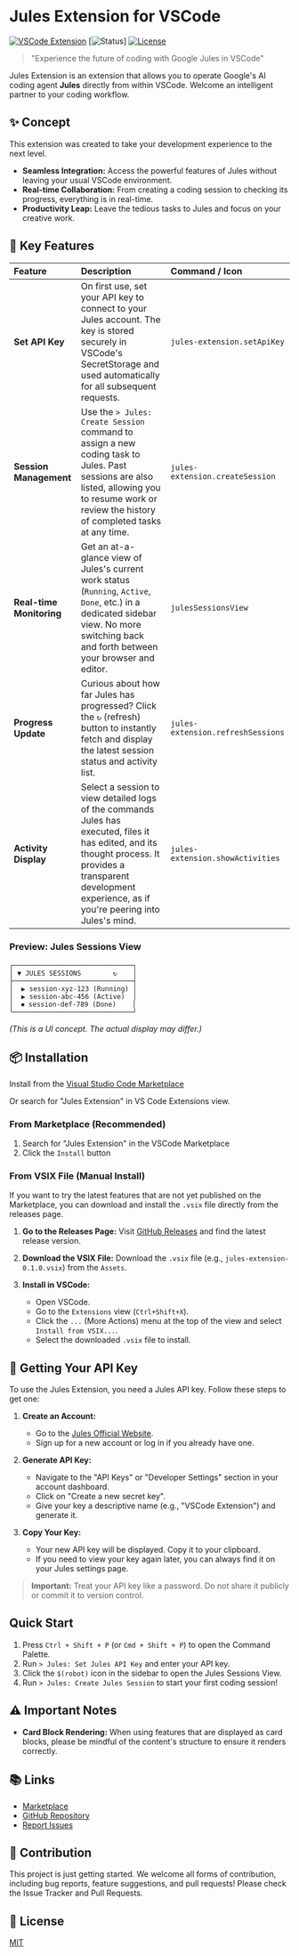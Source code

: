 # Jules Extension for VSCode

[![VSCode Extension](https://img.shields.io/badge/VSCode-Extension-blue.svg)](https://marketplace.visualstudio.com/items?itemName=YOUR_PUBLISHER.jules-extension)
[![Status](https://img.shields.io/badge/status-development-yellow.svg)]
[![License](https://img.shields.io/badge/license-MIT-green.svg)](LICENSE)

> "Experience the future of coding with Google Jules in VSCode"

Jules Extension is an extension that allows you to operate Google's AI coding agent **Jules** directly from within VSCode.
Welcome an intelligent partner to your coding workflow.

## ✨ Concept

This extension was created to take your development experience to the next level.

- **Seamless Integration:** Access the powerful features of Jules without leaving your usual VSCode environment.
- **Real-time Collaboration:** From creating a coding session to checking its progress, everything is in real-time.
- **Productivity Leap:** Leave the tedious tasks to Jules and focus on your creative work.

## 🚀 Key Features

| Feature                  | Description                                                                                                                                                                                                        | Command / Icon                    |
| :----------------------- | :----------------------------------------------------------------------------------------------------------------------------------------------------------------------------------------------------------------- | :-------------------------------- |
| **Set API Key**          | On first use, set your API key to connect to your Jules account. The key is stored securely in VSCode's SecretStorage and used automatically for all subsequent requests.                                          | `jules-extension.setApiKey`       |
| **Session Management**   | Use the `> Jules: Create Session` command to assign a new coding task to Jules. Past sessions are also listed, allowing you to resume work or review the history of completed tasks at any time.                   | `jules-extension.createSession`   |
| **Real-time Monitoring** | Get an at-a-glance view of Jules's current work status (`Running`, `Active`, `Done`, etc.) in a dedicated sidebar view. No more switching back and forth between your browser and editor.                          | `julesSessionsView`               |
| **Progress Update**      | Curious about how far Jules has progressed? Click the `↻` (refresh) button to instantly fetch and display the latest session status and activity list.                                                             | `jules-extension.refreshSessions` |
| **Activity Display**     | Select a session to view detailed logs of the commands Jules has executed, files it has edited, and its thought process. It provides a transparent development experience, as if you're peering into Jules's mind. | `jules-extension.showActivities`  |

### Preview: Jules Sessions View

```text
┌──────────────────────────────┐
│ ▼ JULES SESSIONS        ↻    │
├──────────────────────────────┤
│  ▶ session-xyz-123 (Running) │
│  ▶ session-abc-456 (Active)  │
│  ⏹ session-def-789 (Done)    │
└──────────────────────────────┘
```

_(This is a UI concept. The actual display may differ.)_

## 📦 Installation

Install from the [Visual Studio Code Marketplace](https://marketplace.visualstudio.com/items?itemName=HirokiMukai.jules-extension)

Or search for "Jules Extension" in VS Code Extensions view.

### From Marketplace (Recommended)

1. Search for "Jules Extension" in the VSCode Marketplace
2. Click the `Install` button

### From VSIX File (Manual Install)

If you want to try the latest features that are not yet published on the Marketplace, you can download and install the `.vsix` file directly from the releases page.

1. **Go to the Releases Page:**
   Visit [GitHub Releases](https://github.com/your-repo/jules-extension/releases) and find the latest release version.

2. **Download the VSIX File:**
   Download the `.vsix` file (e.g., `jules-extension-0.1.0.vsix`) from the `Assets`.

3. **Install in VSCode:**
   - Open VSCode.
   - Go to the `Extensions` view (`Ctrl+Shift+X`).
   - Click the `...` (More Actions) menu at the top of the view and select `Install from VSIX...`.
   - Select the downloaded `.vsix` file to install.

## 🔑 Getting Your API Key

To use the Jules Extension, you need a Jules API key. Follow these steps to get one:

1. **Create an Account:**

   - Go to the [Jules Official Website](https://jules.google/docs).
   - Sign up for a new account or log in if you already have one.

2. **Generate API Key:**

   - Navigate to the "API Keys" or "Developer Settings" section in your account dashboard.
   - Click on "Create a new secret key".
   - Give your key a descriptive name (e.g., "VSCode Extension") and generate it.

3. **Copy Your Key:**
   - Your new API key will be displayed. Copy it to your clipboard.
   - If you need to view your key again later, you can always find it on your Jules settings page.

> **Important:** Treat your API key like a password. Do not share it publicly or commit it to version control.

## Quick Start

1. Press `Ctrl + Shift + P` (or `Cmd + Shift + P`) to open the Command Palette.
2. Run `> Jules: Set Jules API Key` and enter your API key.
3. Click the `$(robot)` icon in the sidebar to open the Jules Sessions View.
4. Run `> Jules: Create Jules Session` to start your first coding session!

## ⚠️ Important Notes

- **Card Block Rendering:** When using features that are displayed as card blocks, please be mindful of the content's structure to ensure it renders correctly.

## 📚 Links

- [Marketplace](https://marketplace.visualstudio.com/items?itemName=HirokiMukai.jules-extension)
- [GitHub Repository](https://github.com/is0692vs/jules-extension.git)
- [Report Issues](https://github.com/is0692vs/jules-extension/issues)

## 🤝 Contribution

This project is just getting started. We welcome all forms of contribution, including bug reports, feature suggestions, and pull requests!
Please check the Issue Tracker and Pull Requests.

## 📝 License

[MIT](LICENSE)
